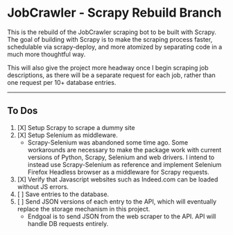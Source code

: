 # JobCrawler - Scrapy Rebuild Branch  

This is the rebuild of the JobCrawler scraping bot to be built with Scrapy.  
The goal of building with Scrapy is to make the scraping process faster, schedulable via scrapy-deploy, and more atomized by separating code in a much more thoughtful way.  

This will also give the project more headway once I begin scraping job descriptions, as there will be a separate request for each job, rather than one request per 10+ database entries.  


---  

## To Dos  

1. [X] Setup Scrapy to scrape a dummy site  
2. [X] Setup Selenium as middleware. 
    - Scrapy-Selenium was abandoned some time ago. Some workarounds are necessary to make the package work with current versions of Python, Scrapy, Selenium and web drivers. I intend to instead use Scrapy-Selenium as reference and implement Selenium Firefox Headless browser as a middleware for Scrapy requests.  
3. [X] Verify that Javascript websites such as Indeed.com can be loaded without JS errors.  
4. [ ] Save entries to the database.  
5. [ ] Send JSON versions of each entry to the API, which will eventually replace the storage mechanism in this project.  
    - Endgoal is to send JSON from the web scraper to the API. API will handle DB requests entirely.  
    